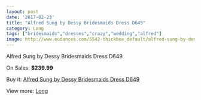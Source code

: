 ```yaml
---
layout: post
date: '2017-02-23'
title: "Alfred Sung by Dessy Bridesmaids Dress D649"
category: Long
tags: ["bridesmaids","dresses","crazy","wedding","alfred"]
image: http://www.eudances.com/5542-thickbox_default/alfred-sung-by-dessy-bridesmaids-dress-d649.jpg
---
```

Alfred Sung by Dessy Bridesmaids Dress D649

On Sales: **$239.99**
<a href="https://www.eudances.com/en/long/1905-alfred-sung-by-dessy-bridesmaids-dress-d649.html"><amp-img layout="responsive" width="600" height="600" src="//www.eudances.com/5542-thickbox_default/alfred-sung-by-dessy-bridesmaids-dress-d649.jpg" alt="Alfred Sung by Dessy Bridesmaids Dress D649 0" /></a>
<a href="https://www.eudances.com/en/long/1905-alfred-sung-by-dessy-bridesmaids-dress-d649.html"><amp-img layout="responsive" width="600" height="600" src="//www.eudances.com/5543-thickbox_default/alfred-sung-by-dessy-bridesmaids-dress-d649.jpg" alt="Alfred Sung by Dessy Bridesmaids Dress D649 1" /></a>

Buy it: [Alfred Sung by Dessy Bridesmaids Dress D649](https://www.eudances.com/en/long/1905-alfred-sung-by-dessy-bridesmaids-dress-d649.html "Alfred Sung by Dessy Bridesmaids Dress D649")

View more: [Long](https://www.eudances.com/en/21-long "Long")
